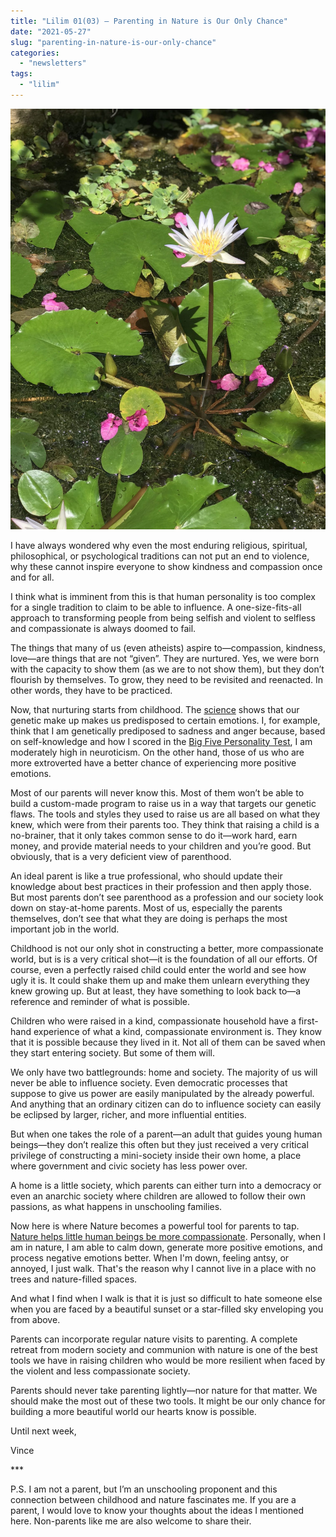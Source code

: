 ```yaml
---
title: "Lilim 01(03) — Parenting in Nature is Our Only Chance"
date: "2021-05-27"
slug: "parenting-in-nature-is-our-only-chance"
categories:
  - "newsletters"
tags:
  - "lilim"
---
```


![Lily](images/Lily.jpg)

I have always wondered why even the most enduring religious, spiritual, philosophical, or psychological traditions can not put an end to violence, why these cannot inspire everyone to show kindness and compassion once and for all.

I think what is imminent from this is that human personality is too complex for a single tradition to claim to be able to influence. A one-size-fits-all approach to transforming people from being selfish and violent to selfless and compassionate is always doomed to fail.

The things that many of us (even atheists) aspire to—compassion, kindness, love—are things that are not “given”. They are nurtured. Yes, we were born with the capacity to show them (as we are to not show them), but they don’t flourish by themselves. To grow, they need to be revisited and reenacted. In other words, they have to be practiced.

Now, that nurturing starts from childhood. The [science](https://greatergood.berkeley.edu/article/item/how_much_of_your_happiness_is_under_your_control) shows that our genetic make up makes us predisposed to certain emotions. I, for example, think that I am genetically prediposed to sadness and anger because, based on self-knowledge and how I scored in the [Big Five Personality Test](https://openpsychometrics.org/tests/IPIP-BFFM/), I am moderately high in neuroticism. On the other hand, those of us who are more extroverted have a better chance of experiencing more positive emotions.

Most of our parents will never know this. Most of them won’t be able to build a custom-made program to raise us in a way that targets our genetic flaws. The tools and styles they used to raise us are all based on what they knew, which were from their parents too. They think that raising a child is a no-brainer, that it only takes common sense to do it—work hard, earn money, and provide material needs to your children and you’re good. But obviously, that is a very deficient view of parenthood.

An ideal parent is like a true professional, who should update their knowledge about best practices in their profession and then apply those. But most parents don’t see parenthood as a profession and our society look down on stay-at-home parents. Most of us, especially the parents themselves, don’t see that what they are doing is perhaps the most important job in the world.

Childhood is not our only shot in constructing a better, more compassionate world, but is is a very critical shot—it is the foundation of all our efforts. Of course, even a perfectly raised child could enter the world and see how ugly it is. It could shake them up and make them unlearn everything they knew growing up. But at least, they have something to look back to—a reference and reminder of what is possible.

Children who were raised in a kind, compassionate household have a first-hand experience of what a kind, compassionate environment is. They know that it is possible because they lived in it. Not all of them can be saved when they start entering society. But some of them will.

We only have two battlegrounds: home and society. The majority of us will never be able to influence society. Even democratic processes that suppose to give us power are easily manipulated by the already powerful. And anything that an ordinary citizen can do to influence society can easily be eclipsed by larger, richer, and more influential entities.

But when one takes the role of a parent—an adult that guides young human beings—they don’t realize this often but they just received a very critical privilege of constructing a mini-society inside their own home, a place where government and civic society has less power over.

A home is a little society, which parents can either turn into a democracy or even an anarchic society where children are allowed to follow their own passions, as what happens in unschooling families.

Now here is where Nature becomes a powerful tool for parents to tap. [Nature helps little human beings be more compassionate](https://mountainjournal.org/in-a-time-of-violence-nature-helps-empthy-grow-in-kid). Personally, when I am in nature, I am able to calm down, generate more positive emotions, and process negative emotions better. When I'm down, feeling antsy, or annoyed, I just walk. That's the reason why I cannot live in a place with no trees and nature-filled spaces.

And what I find when I walk is that it is just so difficult to hate someone else when you are faced by a beautiful sunset or a star-filled sky enveloping you from above.

Parents can incorporate regular nature visits to parenting. A complete retreat from modern society and communion with nature is one of the best tools we have in raising children who would be more resilient when faced by the violent and less compassionate society.

Parents should never take parenting lightly—nor nature for that matter. We should make the most out of these two tools. It might be our only chance for building a more beautiful world our hearts know is possible.

Until next week,

Vince

\*\*\*

P.S. I am not a parent, but I’m an unschooling proponent and this connection between childhood and nature fascinates me. If you are a parent, I would love to know your thoughts about the ideas I mentioned here. Non-parents like me are also welcome to share their.
